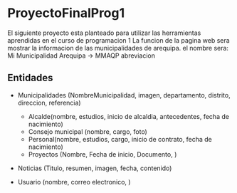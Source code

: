 # ProyectoFinalProg1
El siguiente proyecto esta planteado para utilizar las herramientas aprendidas en el curso de programacion 1
La funcion de la pagina web sera mostrar la informacion de las municipalidades de arequipa. 
el nombre sera: Mi Municipalidad Arequipa -> MMAQP abreviacion


## Entidades
- Municipalidades (NombreMunicipalidad, imagen, departamento, distrito, direccion, referencia)
    - Alcalde(nombre, estudios, inicio de alcaldia, antecedentes, fecha de nacimiento)
    - Consejo municipal (nombre, cargo, foto)
    - Personal(nombre, estudios, cargo, inicio de contrato, fecha de nacimiento)
    - Proyectos (Nombre, Fecha de inicio, Documento, )

- Noticias (Titulo, resumen, imagen, fecha, contenido)
- Usuario (nombre, correo electronico, )